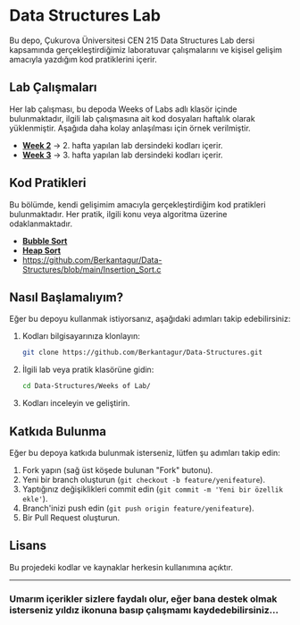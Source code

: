 # Data Structures Lab

Bu depo, Çukurova Üniversitesi CEN 215 Data Structures Lab dersi kapsamında gerçekleştirdiğimiz laboratuvar çalışmalarını ve kişisel gelişim amacıyla yazdığım kod pratiklerini içerir.

## Lab Çalışmaları

Her lab çalışması, bu depoda Weeks of Labs adlı klasör içinde bulunmaktadır, ilgili lab çalışmasına ait kod dosyaları haftalık olarak yüklenmiştir. Aşağıda daha kolay anlaşılması için örnek verilmiştir.

- **[Week 2](Week2.c)** -> 2. hafta yapılan lab dersindeki kodları içerir.
- **[Week 3](Week3.c/)** -> 3. hafta yapılan lab dersindeki kodları içerir.

## Kod Pratikleri

Bu bölümde, kendi gelişimim amacıyla gerçekleştirdiğim kod pratikleri bulunmaktadır. Her pratik, ilgili konu veya algoritma üzerine odaklanmaktadır.

- **[Bubble Sort](Bubble_Sort.c)**
- **[Heap Sort](Heap_Sort.c)**
- https://github.com/Berkantagur/Data-Structures/blob/main/Insertion_Sort.c
  
## Nasıl Başlamalıyım?

Eğer bu depoyu kullanmak istiyorsanız, aşağıdaki adımları takip edebilirsiniz:

1. Kodları bilgisayarınıza klonlayın:

    ```bash
    git clone https://github.com/Berkantagur/Data-Structures.git
    ```

2. İlgili lab veya pratik klasörüne gidin:

    ```bash
    cd Data-Structures/Weeks of Lab/
    ```

3. Kodları inceleyin ve geliştirin.

## Katkıda Bulunma

Eğer bu depoya katkıda bulunmak isterseniz, lütfen şu adımları takip edin:

1. Fork yapın (sağ üst köşede bulunan "Fork" butonu).
2. Yeni bir branch oluşturun (`git checkout -b feature/yenifeature`).
3. Yaptığınız değişiklikleri commit edin (`git commit -m 'Yeni bir özellik ekle'`).
4. Branch'inizi push edin (`git push origin feature/yenifeature`).
5. Bir Pull Request oluşturun.

## Lisans

Bu projedeki kodlar ve kaynaklar herkesin kullanımına açıktır.

-------------------------------------------------------------------------------------------------------------

### Umarım içerikler sizlere faydalı olur, eğer bana destek olmak isterseniz yıldız ikonuna basıp çalışmamı kaydedebilirsiniz...
